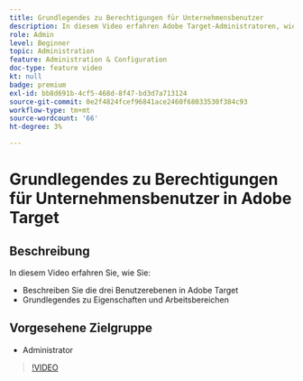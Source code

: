 ```yaml
---
title: Grundlegendes zu Berechtigungen für Unternehmensbenutzer
description: In diesem Video erfahren Adobe Target-Administratoren, wie sie Benutzerberechtigungen, Eigenschaften und Arbeitsbereiche verwenden. In diesem Video erfahren Sie mehr über die verschiedenen Benutzerebenen und über die Verwendung von Eigenschaften und Arbeitsbereichen zur Steuerung des Benutzerzugriffs.
role: Admin
level: Beginner
topic: Administration
feature: Administration & Configuration
doc-type: feature video
kt: null
badge: premium
exl-id: bb8d691b-4cf5-468d-8f47-bd3d7a713124
source-git-commit: 0e2f4824fcef96841ace2460f68033530f384c93
workflow-type: tm+mt
source-wordcount: '66'
ht-degree: 3%

---
```


# Grundlegendes zu Berechtigungen für Unternehmensbenutzer in Adobe Target

## Beschreibung

In diesem Video erfahren Sie, wie Sie:

* Beschreiben Sie die drei Benutzerebenen in Adobe Target
* Grundlegendes zu Eigenschaften und Arbeitsbereichen

## Vorgesehene Zielgruppe

* Administrator

>[!VIDEO](https://video.tv.adobe.com/v/19042/?quality=12)
